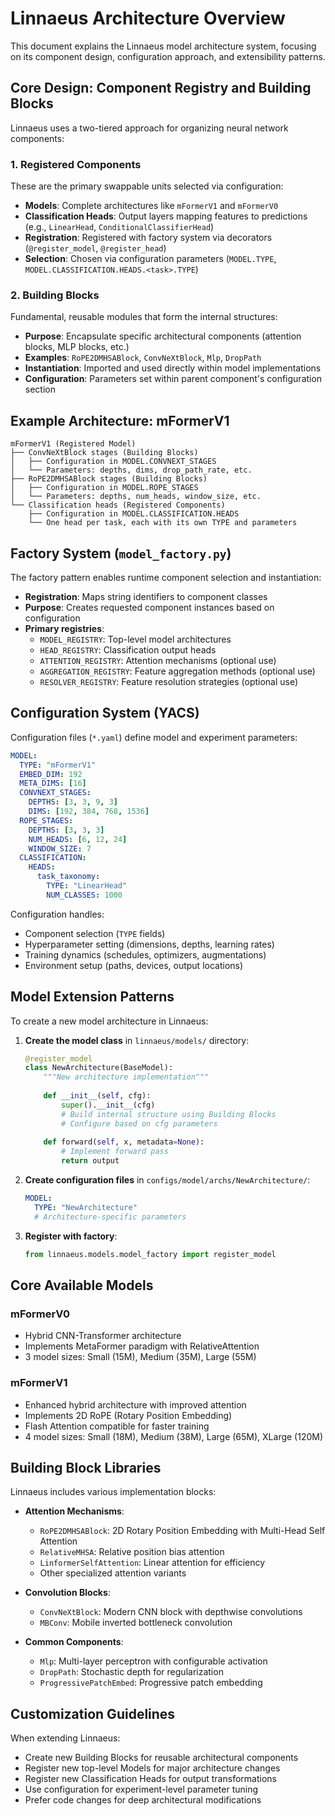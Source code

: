 # Linnaeus Architecture Overview

This document explains the Linnaeus model architecture system, focusing on its component design, configuration approach, and extensibility patterns.

## Core Design: Component Registry and Building Blocks

Linnaeus uses a two-tiered approach for organizing neural network components:

### 1. Registered Components

These are the primary swappable units selected via configuration:

- **Models**: Complete architectures like `mFormerV1` and `mFormerV0`
- **Classification Heads**: Output layers mapping features to predictions (e.g., `LinearHead`, `ConditionalClassifierHead`)
- **Registration**: Registered with factory system via decorators (`@register_model`, `@register_head`)
- **Selection**: Chosen via configuration parameters (`MODEL.TYPE`, `MODEL.CLASSIFICATION.HEADS.<task>.TYPE`)

### 2. Building Blocks

Fundamental, reusable modules that form the internal structures:

- **Purpose**: Encapsulate specific architectural components (attention blocks, MLP blocks, etc.)
- **Examples**: `RoPE2DMHSABlock`, `ConvNeXtBlock`, `Mlp`, `DropPath`
- **Instantiation**: Imported and used directly within model implementations
- **Configuration**: Parameters set within parent component's configuration section

## Example Architecture: mFormerV1

```
mFormerV1 (Registered Model)
├── ConvNeXtBlock stages (Building Blocks)
│   ├── Configuration in MODEL.CONVNEXT_STAGES
│   └── Parameters: depths, dims, drop_path_rate, etc.
├── RoPE2DMHSABlock stages (Building Blocks)
│   ├── Configuration in MODEL.ROPE_STAGES
│   └── Parameters: depths, num_heads, window_size, etc.
└── Classification heads (Registered Components)
    ├── Configuration in MODEL.CLASSIFICATION.HEADS
    └── One head per task, each with its own TYPE and parameters
```

## Factory System (`model_factory.py`)

The factory pattern enables runtime component selection and instantiation:

- **Registration**: Maps string identifiers to component classes
- **Purpose**: Creates requested component instances based on configuration
- **Primary registries**:
  - `MODEL_REGISTRY`: Top-level model architectures
  - `HEAD_REGISTRY`: Classification output heads
  - `ATTENTION_REGISTRY`: Attention mechanisms (optional use)
  - `AGGREGATION_REGISTRY`: Feature aggregation methods (optional use)
  - `RESOLVER_REGISTRY`: Feature resolution strategies (optional use)

## Configuration System (YACS)

Configuration files (`*.yaml`) define model and experiment parameters:

```yaml
MODEL:
  TYPE: "mFormerV1"
  EMBED_DIM: 192
  META_DIMS: [16]
  CONVNEXT_STAGES:
    DEPTHS: [3, 3, 9, 3]
    DIMS: [192, 384, 768, 1536]
  ROPE_STAGES:
    DEPTHS: [3, 3, 3]
    NUM_HEADS: [6, 12, 24]
    WINDOW_SIZE: 7
  CLASSIFICATION:
    HEADS:
      task_taxonomy:
        TYPE: "LinearHead"
        NUM_CLASSES: 1000
```

Configuration handles:
- Component selection (`TYPE` fields)
- Hyperparameter setting (dimensions, depths, learning rates)
- Training dynamics (schedules, optimizers, augmentations)
- Environment setup (paths, devices, output locations)

## Model Extension Patterns

To create a new model architecture in Linnaeus:

1. **Create the model class** in `linnaeus/models/` directory:
   ```python
   @register_model
   class NewArchitecture(BaseModel):
       """New architecture implementation"""
       
       def __init__(self, cfg):
           super().__init__(cfg)
           # Build internal structure using Building Blocks
           # Configure based on cfg parameters
           
       def forward(self, x, metadata=None):
           # Implement forward pass
           return output
   ```

2. **Create configuration files** in `configs/model/archs/NewArchitecture/`:
   ```yaml
   MODEL:
     TYPE: "NewArchitecture"
     # Architecture-specific parameters
   ```

3. **Register with factory**:
   ```python
   from linnaeus.models.model_factory import register_model
   ```

## Core Available Models

### mFormerV0
- Hybrid CNN-Transformer architecture
- Implements MetaFormer paradigm with RelativeAttention
- 3 model sizes: Small (15M), Medium (35M), Large (55M)

### mFormerV1
- Enhanced hybrid architecture with improved attention
- Implements 2D RoPE (Rotary Position Embedding)
- Flash Attention compatible for faster training
- 4 model sizes: Small (18M), Medium (38M), Large (65M), XLarge (120M)

## Building Block Libraries

Linnaeus includes various implementation blocks:

- **Attention Mechanisms**:
  - `RoPE2DMHSABlock`: 2D Rotary Position Embedding with Multi-Head Self Attention
  - `RelativeMHSA`: Relative position bias attention
  - `LinformerSelfAttention`: Linear attention for efficiency
  - Other specialized attention variants

- **Convolution Blocks**:
  - `ConvNeXtBlock`: Modern CNN block with depthwise convolutions
  - `MBConv`: Mobile inverted bottleneck convolution

- **Common Components**:
  - `Mlp`: Multi-layer perceptron with configurable activation
  - `DropPath`: Stochastic depth for regularization
  - `ProgressivePatchEmbed`: Progressive patch embedding

## Customization Guidelines

When extending Linnaeus:
- Create new Building Blocks for reusable architectural components
- Register new top-level Models for major architecture changes
- Register new Classification Heads for output transformations
- Use configuration for experiment-level parameter tuning
- Prefer code changes for deep architectural modifications